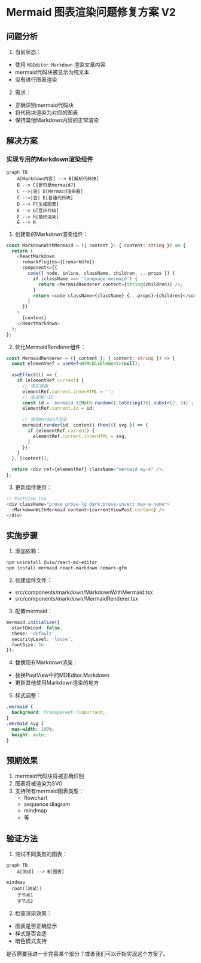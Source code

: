 # Mermaid 图表渲染问题修复方案 V2

## 问题分析

1. 当前状态：
- 使用 `MDEditor.Markdown` 渲染文章内容
- mermaid代码块被显示为纯文本
- 没有进行图表渲染

2. 需求：
- 正确识别mermaid代码块
- 将代码块渲染为对应的图表
- 保持其他Markdown内容的正常渲染

## 解决方案

### 实现专用的Markdown渲染组件

```mermaid
graph TB
    A[Markdown内容] --> B[解析代码块]
    B --> C{是否是mermaid?}
    C -->|是| D[Mermaid渲染器]
    C -->|否| E[普通代码块]
    D --> F[生成图表]
    E --> G[显示代码]
    F --> H[最终渲染]
    G --> H
```

1. 创建新的Markdown渲染组件：
```typescript
const MarkdownWithMermaid = ({ content }: { content: string }) => {
  return (
    <ReactMarkdown
      remarkPlugins={[remarkGfm]}
      components={{
        code({ node, inline, className, children, ...props }) {
          if (className === 'language-mermaid') {
            return <MermaidRenderer content={String(children)} />;
          }
          return <code className={className} {...props}>{children}</code>;
        }
      }}
    >
      {content}
    </ReactMarkdown>
  );
};
```

2. 优化MermaidRenderer组件：
```typescript
const MermaidRenderer = ({ content }: { content: string }) => {
  const elementRef = useRef<HTMLDivElement>(null);
  
  useEffect(() => {
    if (elementRef.current) {
      // 清空容器
      elementRef.current.innerHTML = '';
      // 生成唯一ID
      const id = `mermaid-${Math.random().toString(36).substr(2, 9)}`;
      elementRef.current.id = id;
      
      // 使用mermaid渲染
      mermaid.render(id, content).then(({ svg }) => {
        if (elementRef.current) {
          elementRef.current.innerHTML = svg;
        }
      });
    }
  }, [content]);

  return <div ref={elementRef} className="mermaid my-4" />;
};
```

3. 更新组件使用：
```typescript
// PostView.tsx
<div className="prose prose-lg dark:prose-invert max-w-none">
  <MarkdownWithMermaid content={currentViewPost.content} />
</div>
```

## 实施步骤

1. 添加依赖：
```bash
npm uninstall @uiw/react-md-editor
npm install mermaid react-markdown remark-gfm
```

2. 创建组件文件：
- src/components/markdown/MarkdownWithMermaid.tsx
- src/components/markdown/MermaidRenderer.tsx

3. 配置mermaid：
```typescript
mermaid.initialize({
  startOnLoad: false,
  theme: 'default',
  securityLevel: 'loose',
  fontSize: 16
});
```

4. 替换现有Markdown渲染：
- 替换PostView中的MDEditor.Markdown
- 更新其他使用Markdown渲染的地方

5. 样式调整：
```css
.mermaid {
  background: transparent !important;
}
.mermaid svg {
  max-width: 100%;
  height: auto;
}
```

## 预期效果

1. mermaid代码块将被正确识别
2. 图表将被渲染为SVG
3. 支持所有mermaid图表类型：
   - flowchart
   - sequence diagram
   - mindmap
   - 等

## 验证方法

1. 测试不同类型的图表：
```mermaid
graph TB
    A[测试] --> B[图表]
```

```mermaid
mindmap
  root((测试))
    子节点1
    子节点2
```

2. 检查渲染效果：
- 图表是否正确显示
- 样式是否合适
- 暗色模式支持

是否需要我进一步完善某个部分？或者我们可以开始实现这个方案了。